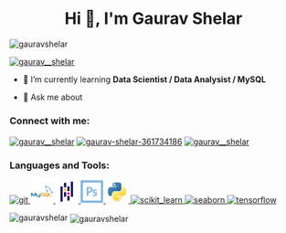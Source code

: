 <h1 align="center">Hi 👋, I'm Gaurav Shelar</h1>

<p align="left"> <img src="https://komarev.com/ghpvc/?username=gauravshelar&label=Profile%20views&color=0e75b6&style=flat" alt="gauravshelar" /> </p>

<p align="left"> <a href="https://twitter.com/gaurav__shelar" target="blank"><img src="https://img.shields.io/twitter/follow/gaurav__shelar?logo=twitter&style=for-the-badge" alt="gaurav__shelar" /></a> </p>

- 🌱 I’m currently learning **Data Scientist / Data Analysist / MySQL**

- 💬 Ask me about

<h3 align="left">Connect with me:</h3>
<p align="left">
<a href="https://twitter.com/gaurav__shelar" target="blank"><img align="center" src="https://raw.githubusercontent.com/rahuldkjain/github-profile-readme-generator/master/src/images/icons/Social/twitter.svg" alt="gaurav__shelar" height="30" width="40" /></a>
<a href="https://linkedin.com/in/gaurav-shelar-361734186" target="blank"><img align="center" src="https://raw.githubusercontent.com/rahuldkjain/github-profile-readme-generator/master/src/images/icons/Social/linked-in-alt.svg" alt="gaurav-shelar-361734186" height="30" width="40" /></a>
<a href="https://instagram.com/gaurav__shelar" target="blank"><img align="center" src="https://raw.githubusercontent.com/rahuldkjain/github-profile-readme-generator/master/src/images/icons/Social/instagram.svg" alt="gaurav__shelar" height="30" width="40" /></a>
</p>

<h3 align="left">Languages and Tools:</h3>
<p align="left"> <a href="https://git-scm.com/" target="_blank" rel="noreferrer"> <img src="https://www.vectorlogo.zone/logos/git-scm/git-scm-icon.svg" alt="git" width="40" height="40"/> </a> <a href="https://www.mysql.com/" target="_blank" rel="noreferrer"> <img src="https://raw.githubusercontent.com/devicons/devicon/master/icons/mysql/mysql-original-wordmark.svg" alt="mysql" width="40" height="40"/> </a> <a href="https://pandas.pydata.org/" target="_blank" rel="noreferrer"> <img src="https://raw.githubusercontent.com/devicons/devicon/2ae2a900d2f041da66e950e4d48052658d850630/icons/pandas/pandas-original.svg" alt="pandas" width="40" height="40"/> </a> <a href="https://www.photoshop.com/en" target="_blank" rel="noreferrer"> <img src="https://raw.githubusercontent.com/devicons/devicon/master/icons/photoshop/photoshop-line.svg" alt="photoshop" width="40" height="40"/> </a> <a href="https://www.python.org" target="_blank" rel="noreferrer"> <img src="https://raw.githubusercontent.com/devicons/devicon/master/icons/python/python-original.svg" alt="python" width="40" height="40"/> </a> <a href="https://scikit-learn.org/" target="_blank" rel="noreferrer"> <img src="https://upload.wikimedia.org/wikipedia/commons/0/05/Scikit_learn_logo_small.svg" alt="scikit_learn" width="40" height="40"/> </a> <a href="https://seaborn.pydata.org/" target="_blank" rel="noreferrer"> <img src="https://seaborn.pydata.org/_images/logo-mark-lightbg.svg" alt="seaborn" width="40" height="40"/> </a> <a href="https://www.tensorflow.org" target="_blank" rel="noreferrer"> <img src="https://www.vectorlogo.zone/logos/tensorflow/tensorflow-icon.svg" alt="tensorflow" width="40" height="40"/> </a> </p>

<p><img align="left" src="https://github-readme-stats.vercel.app/api/top-langs?username=gauravshelar&show_icons=true&locale=en&layout=compact" alt="gauravshelar" /></p>

<p>&nbsp;<img align="center" src="https://github-readme-stats.vercel.app/api?username=gauravshelar&show_icons=true&locale=en" alt="gauravshelar" /></p>
